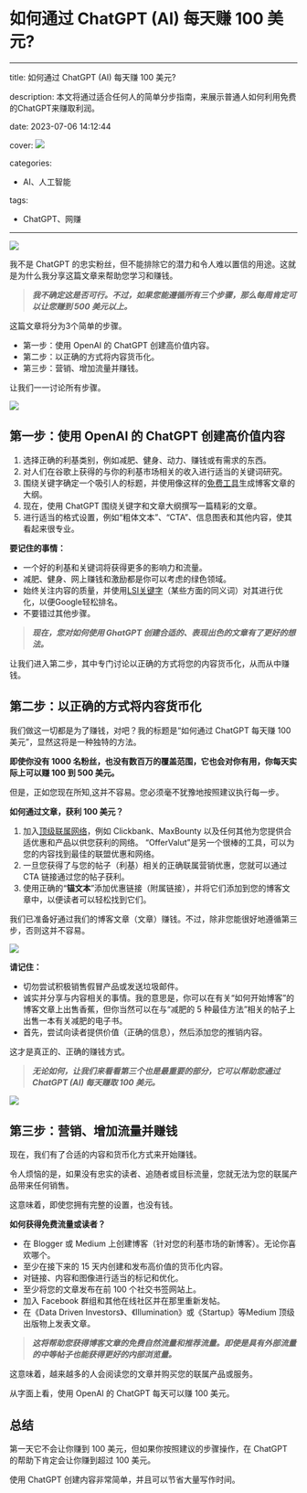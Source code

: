 # 如何通过 ChatGPT (AI) 每天赚 100 美元?
---
title: 如何通过 ChatGPT (AI) 每天赚 100 美元?

description: 本文将通过适合任何人的简单分步指南，来展示普通人如何利用免费的ChatGPT来赚取利润。

date: 2023-07-06 14:12:44

cover: 
![](https://files.mdnice.com/user/45886/9a096d3c-d7f9-42f7-a299-f10861397736.png)

categories:
  - AI、人工智能

tags:
  - ChatGPT、网赚
---

![](https://files.mdnice.com/user/45886/d1ed7bed-917c-4f66-bad8-5fbe8d9c5563.png)

我不是 ChatGPT 的忠实粉丝，但不能排除它的潜力和令人难以置信的用途。这就是为什么我分享这篇文章来帮助您学习和赚钱。

>***我不确定这是否可行。不过，如果您能遵循所有三个步骤，那么每周肯定可以让您赚到 500 美元以上。***

这篇文章将分为3个简单的步骤。

- 第一步：使用 OpenAI 的 ChatGPT 创建高价值内容。
- 第二步：以正确的方式将内容货币化。
- 第三步：营销、增加流量并赚钱。

让我们一一讨论所有步骤。

![](https://files.mdnice.com/user/45886/e6a2b643-ab83-4404-b42e-1709ef70a6bf.png)

## 第一步：使用 OpenAI 的 ChatGPT 创建高价值内容

1. 选择正确的利基类别，例如减肥、健身、动力、赚钱或有需求的东西。
2. 对人们在谷歌上获得的与你的利基市场相关的收入进行适当的关键词研究。
3. 围绕关键字确定一个吸引人的标题，并使用像这样的[免费工具](https://surferseo.com/free-article-outline-generator/)生成博客文章的大纲。
4. 现在，使用 ChatGPT 围绕关键字和文章大纲撰写一篇精彩的文章。
5. 进行适当的格式设置，例如“粗体文本”、“CTA”、信息图表和其他内容，使其看起来很专业。

**要记住的事情：**
- 一个好的利基和关键词将获得更多的影响力和流量。
- 减肥、健身、网上赚钱和激励都是你可以考虑的绿色领域。
- 始终关注内容的质量，并使用[LSI关键字](https://ahrefs.com/blog/lsi-keywords/)（某些方面的同义词）对其进行优化，以便Google轻松排名。
- 不要错过其他步骤。

>***现在，您对如何使用 GhatGPT 创建合适的、表现出色的文章有了更好的想法。***

让我们进入第二步，其中专门讨论以正确的方式将您的内容货币化，从而从中赚钱。

## 第二步：以正确的方式将内容货币化

我们做这一切都是为了赚钱，对吧？我的标题是“如何通过 ChatGPT 每天赚 100 美元”，显然这将是一种独特的方法。

**即使你没有 1000 名粉丝，也没有数百万的覆盖范围，它也会对你有用，你每天实际上可以赚 100 到 500 美元。**

但是，正如您现在所知,这并不容易。您必须毫不犹豫地按照建议执行每一步。

**如何通过文章，获利 100 美元？**
1. 加入[顶级联属网络](https://manipathak.com/blog/)，例如 Clickbank、MaxBounty 以及任何其他为您提供合适优惠和产品以供您获利的网络。 “OfferValut”是另一个很棒的工具，可以为您的内容找到最佳的联盟优惠和网络。
2. 一旦您获得了与您的帖子（利基）相关的正确联属营销优惠，您就可以通过 CTA 链接通过您的帖子获利。
3. 使用正确的“**锚文本**”添加优惠链接（附属链接），并将它们添加到您的博客文章中，以便读者可以轻松找到它们。

我们已准备好通过我们的博客文章（文章）赚钱。不过，除非您能很好地遵循第三步，否则这并不容易。

![](https://files.mdnice.com/user/45886/e3106575-ad49-43b3-9dc5-beb7aae95084.png)

**请记住：**

- 切勿尝试积极销售假冒产品或发送垃圾邮件。
- 诚实并分享与内容相关的事情。我的意思是，你可以在有关“如何开始博客”的博客文章上出售香蕉，但你当然可以在与“减肥的 5 种最佳方法”相关的帖子上出售一本有关减肥的电子书。
- 首先，尝试向读者提供价值（正确的信息），然后添加您的推销内容。

这才是真正的、正确的赚钱方式。

>***无论如何，让我们来看看第三个也是最重要的部分，它可以帮助您通过 ChatGPT (AI) 每天赚取 100 美元。***

![](https://files.mdnice.com/user/45886/21202150-5ee4-4185-8c4a-b4c60a709705.png)


## 第三步：营销、增加流量并赚钱

现在，我们有了合适的内容和货币化方式来开始赚钱。

令人烦恼的是，如果没有忠实的读者、追随者或目标流量，您就无法为您的联属产品带来任何销售。

这意味着，即使您拥有完整的设置，也没有钱。

**如何获得免费流量或读者？**
- 在 Blogger 或 Medium 上创建博客（针对您的利基市场的新博客）。无论你喜欢哪个。
- 至少在接下来的 15 天内创建和发布高价值的货币化内容。
- 对链接、内容和图像进行适当的标记和优化。
- 至少将您的文章发布在前 100 个社交书签网站上。
- 加入 Facebook 群组和其他在线社区并在那里重新发帖。
- 在《Data Driven Investors》、《Illumination》或《Startup》等Medium 顶级出版物上发表文章。

>***这将帮助您获得博客文章的免费自然流量和推荐流量。即使是具有外部流量的中等帖子也能获得更好的内部浏览量。***

这意味着，越来越多的人会阅读您的文章并购买您的联属产品或服务。

从字面上看，使用 OpenAI 的 ChatGPT 每天可以赚 100 美元。

## 总结

第一天它不会让你赚到 100 美元，但如果你按照建议的步骤操作，在 ChatGPT 的帮助下肯定会让你赚到超过 100 美元。

使用 ChatGPT 创建内容非常简单，并且可以节省大量写作时间。